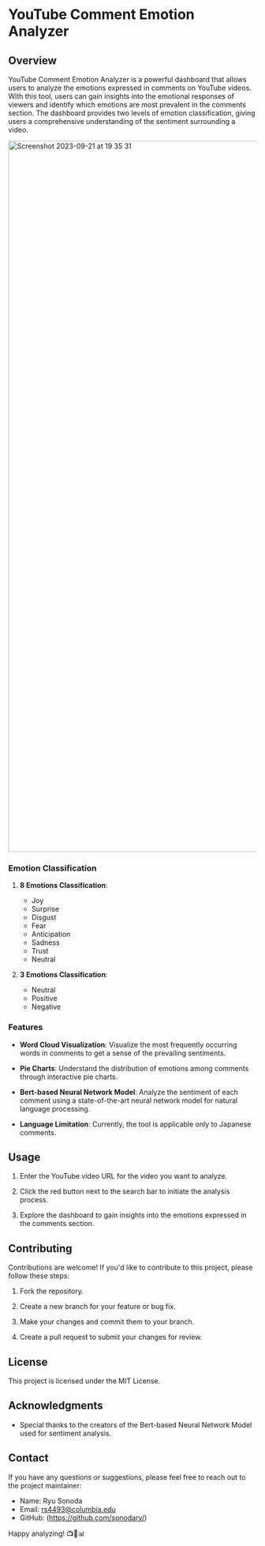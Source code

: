 # YouTube Comment Emotion Analyzer

## Overview

YouTube Comment Emotion Analyzer is a powerful dashboard that allows users to analyze the emotions expressed in comments on YouTube videos. With this tool, users can gain insights into the emotional responses of viewers and identify which emotions are most prevalent in the comments section. The dashboard provides two levels of emotion classification, giving users a comprehensive understanding of the sentiment surrounding a video.

<img width="1440" alt="Screenshot 2023-09-21 at 19 35 31" src="https://github.com/sonodary/Youtube-sentiment-analysis/assets/95659128/dedc6774-ce03-408f-b893-3532f6b51651">

### Emotion Classification

1. **8 Emotions Classification**:
   - Joy
   - Surprise
   - Disgust
   - Fear
   - Anticipation
   - Sadness
   - Trust
   - Neutral

2. **3 Emotions Classification**:
   - Neutral
   - Positive
   - Negative

### Features

- **Word Cloud Visualization**: Visualize the most frequently occurring words in comments to get a sense of the prevailing sentiments.

- **Pie Charts**: Understand the distribution of emotions among comments through interactive pie charts.

- **Bert-based Neural Network Model**: Analyze the sentiment of each comment using a state-of-the-art neural network model for natural language processing.

- **Language Limitation**: Currently, the tool is applicable only to Japanese comments.

## Usage

1. Enter the YouTube video URL for the video you want to analyze.

2. Click the red button next to the search bar to initiate the analysis process.

3. Explore the dashboard to gain insights into the emotions expressed in the comments section.

## Contributing

Contributions are welcome! If you'd like to contribute to this project, please follow these steps:

1. Fork the repository.

2. Create a new branch for your feature or bug fix.

3. Make your changes and commit them to your branch.

4. Create a pull request to submit your changes for review.

## License

This project is licensed under the MIT License.

## Acknowledgments

- Special thanks to the creators of the Bert-based Neural Network Model used for sentiment analysis.

## Contact

If you have any questions or suggestions, please feel free to reach out to the project maintainer:

- Name: Ryu Sonoda
- Email: rs4493@columbia.edu
- GitHub: (https://github.com/sonodary/)

Happy analyzing! 📺🧐📊
